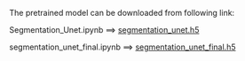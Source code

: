 The pretrained model can be downloaded from following link:

      



  Segmentation_Unet.ipynb ==> [segmentation_unet.h5](https://drive.google.com/file/d/15itE5EpzJqGCGCL1rnLsBpBBGrJeLG85/view?ts=60dbcd41)

  segmentation_unet_final.ipynb ==> [segmentation_unet_final.h5](https://drive.google.com/drive/u/3/my-drive)

